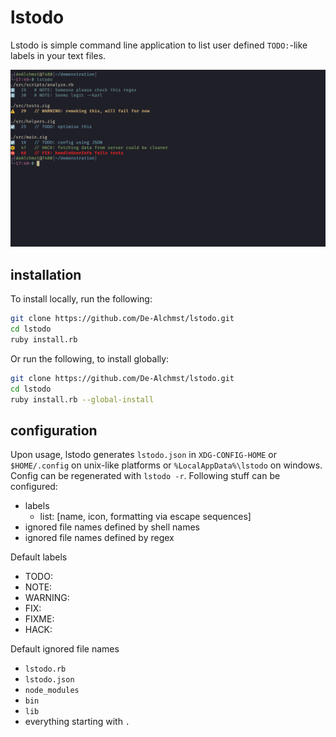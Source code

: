 # lstodo

Lstodo is simple command line application to list user defined `TODO:`-like labels in your text files.

![](demonstration.png)

## installation
To install locally, run the following:
```bash
git clone https://github.com/De-Alchmst/lstodo.git
cd lstodo
ruby install.rb
```
Or run the following, to install globally:
```bash
git clone https://github.com/De-Alchmst/lstodo.git
cd lstodo
ruby install.rb --global-install
```

## configuration
Upon usage, lstodo generates `lstodo.json` in `XDG-CONFIG-HOME` or `$HOME/.config` on unix-like platforms or `%LocalAppData%\lstodo` on windows. Config can be regenerated with `lstodo -r`.  Following stuff can be configured:
+ labels
	* list: [name, icon, formatting via escape sequences]
+ ignored file names defined by shell names
+ ignored file names defined by regex

Default labels
+ TODO:
+ NOTE:
+ WARNING:
+ FIX:
+ FIXME:
+ HACK:

Default ignored file names
+ `lstodo.rb`
+ `lstodo.json`
+ `node_modules`
+ `bin`
+ `lib`
+ everything starting with `.`
